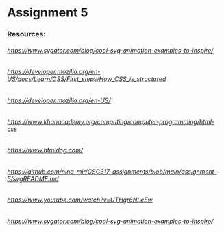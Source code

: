 # Assignment 5 
### Resources: 
###### https://www.svgator.com/blog/cool-svg-animation-examples-to-inspire/
###### https://developer.mozilla.org/en-US/docs/Learn/CSS/First_steps/How_CSS_is_structured
###### https://developer.mozilla.org/en-US/
###### https://www.khanacademy.org/computing/computer-programming/html-css
###### https://www.htmldog.com/
###### https://github.com/nina-mir/CSC317-assignments/blob/main/assignment-5/svgREADME.md
###### https://www.youtube.com/watch?v=UTHgr6NLeEw
###### https://www.svgator.com/blog/cool-svg-animation-examples-to-inspire/
